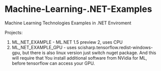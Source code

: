 # Machine-Learning-.NET-Examples
Machine Learning Technologies Examples in .NET Enviroment

Projects:

1. ML_NET_EXAMPLE - ML.NET 1.5 preview 2, uses CPU
2. ML_NET_EXAMPLE_GPU - uses scisharp.tensorflow.redist-windows-gpu, but there is also linux version just switch nuget package.
  And this will require that You install additional software from NVidia for ML, before tensorflow can access your GPU.
